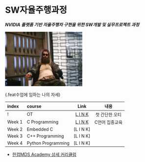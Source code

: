 # SW자율주행과정

***NVIDIA 플랫폼 기반 자율주행차 구현을 위한 SW개발 및 실무프로젝트 과정***



<img src="./t.jpg" width="50%" height="50%">

(.feat수업에 임하는 나의 자세)



|index|course|Link|내용|
|:---|:---|:---:|:---:|
|!|OT|[L I N K](./courses/OT/OT.md)|첫 간단한 오티
|Week 1|C Programming|[L I N K](./courses/w01.md)|C언어 집중교육
|Week 2|Embedded C|[L I N K]|
|Week 3|C++ Programming|[L I N K]|
|Week 4|Python Programming|[L I N K]|



* [한컴MDS Academy 상세 커리큘럼](http://www.mdsacademy.co.kr/customer/board_view.php?board_idx=1585&schField=&schWord=nvidia&search_div=notice&size=10&page=1)

<!-- ![af](http://www.mdsacademy.co.kr/admin/_upload/editor/201905170546527359.jpg) -->